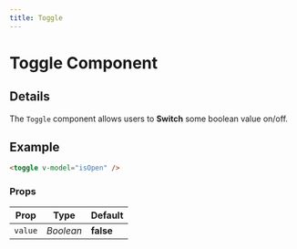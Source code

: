 ```yaml
---
title: Toggle
---
```


# Toggle Component

<toggle-1 />

## Details

The `Toggle` component allows users to **Switch** some boolean value on/off.

## Example

```html
<toggle v-model="isOpen" />
```

### Props

| Prop    | Type      | Default   |
| ------- | --------- | --------- |
| `value` | _Boolean_ | **false** |
